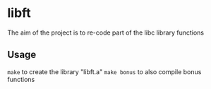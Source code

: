 # libft
The aim of the project is to re-code part of the libc library functions

## Usage
``make`` to create the library "libft.a"
``make bonus`` to also compile bonus functions
